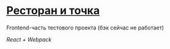 # [Ресторан и точка](https://restaurant-and-point.netlify.app)  

Frontend-часть тестового проекта (бэк сейчас не работает)  

_React + Webpack_
